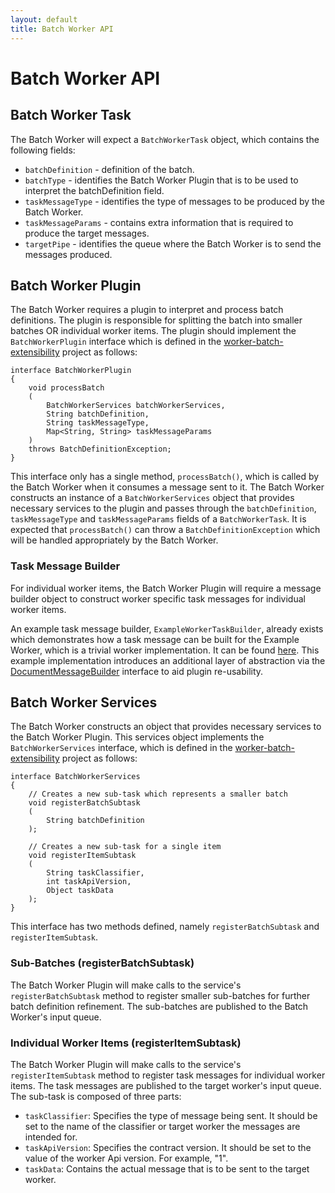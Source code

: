 ```yaml
---
layout: default
title: Batch Worker API
---
```

# Batch Worker API

## Batch Worker Task
The Batch Worker will expect a `BatchWorkerTask` object, which contains the following fields:

- `batchDefinition` - definition of the batch.
- `batchType` - identifies the Batch Worker Plugin that is to be used to interpret the batchDefinition field.
- `taskMessageType` - identifies the type of messages to be produced by the Batch Worker.
- `taskMessageParams` - contains extra information that is required to produce the target messages.
- `targetPipe` - identifies the queue where the Batch Worker is to send the messages produced.

## Batch Worker Plugin
The Batch Worker requires a plugin to interpret and process batch definitions. The plugin is responsible for splitting the batch into smaller batches OR individual worker items. The plugin should implement the `BatchWorkerPlugin` interface which is defined in the [worker-batch-extensibility](../../../../../../worker-batch/tree/develop/worker-batch-extensibility) project as follows:

    interface BatchWorkerPlugin
    {
        void processBatch
        (
            BatchWorkerServices batchWorkerServices,
            String batchDefinition,
            String taskMessageType,
            Map<String, String> taskMessageParams
        )
        throws BatchDefinitionException;
    }

This interface only has a single method, `processBatch()`, which is called by the Batch Worker when it consumes a message sent to it. The Batch Worker constructs an instance of a `BatchWorkerServices` object that provides necessary services to the plugin and passes through the `batchDefinition`, `taskMessageType` and `taskMessageParams` fields of a `BatchWorkerTask`. It is expected that `processBatch()` can throw a `BatchDefinitionException` which will be handled appropriately by the Batch Worker.

### Task Message Builder 
For individual worker items, the Batch Worker Plugin will require a message builder object to construct worker specific task messages for individual worker items. 

An example task message builder, `ExampleWorkerTaskBuilder`, already exists which demonstrates how a task message can be built for the Example Worker, which is a trivial worker implementation. It can be found [here](https://github.com/WorkerFramework/worker-framework/tree/develop/worker-example/worker-example-message-builder). This example implementation introduces an additional layer of abstraction via the [DocumentMessageBuilder](../../../../../../document-message-builder) interface to aid plugin re-usability.

## Batch Worker Services
The Batch Worker constructs an object that provides necessary services to the Batch Worker Plugin. This services object implements the `BatchWorkerServices` interface, which is defined in the [worker-batch-extensibility](../../../../../../worker-batch/tree/develop/worker-batch-extensibility) project as follows:

    interface BatchWorkerServices 
    {
        // Creates a new sub-task which represents a smaller batch
        void registerBatchSubtask
        (
            String batchDefinition
        );

        // Creates a new sub-task for a single item
        void registerItemSubtask
        (
            String taskClassifier, 
            int taskApiVersion, 
            Object taskData
        );
    }

This interface has two methods defined, namely `registerBatchSubtask` and `registerItemSubtask`.

### Sub-Batches (registerBatchSubtask)
The Batch Worker Plugin will make calls to the service's `registerBatchSubtask` method to register smaller sub-batches for further batch definition refinement. The sub-batches are published to the Batch Worker's input queue.

### Individual Worker Items (registerItemSubtask)
The Batch Worker Plugin will make calls to the service's `registerItemSubtask` method to register task messages for individual worker items. The task messages are published to the target worker's input queue. The sub-task is composed of three parts: 

- `taskClassifier`: Specifies the type of message being sent. It should be set to the name of the classifier or target worker the messages are intended for. <br>
- `taskApiVersion`: Specifies the contract version. It should be set to the value of the worker Api version. For example, "1". <br>
- `taskData`: Contains the actual message that is to be sent to the target worker.
